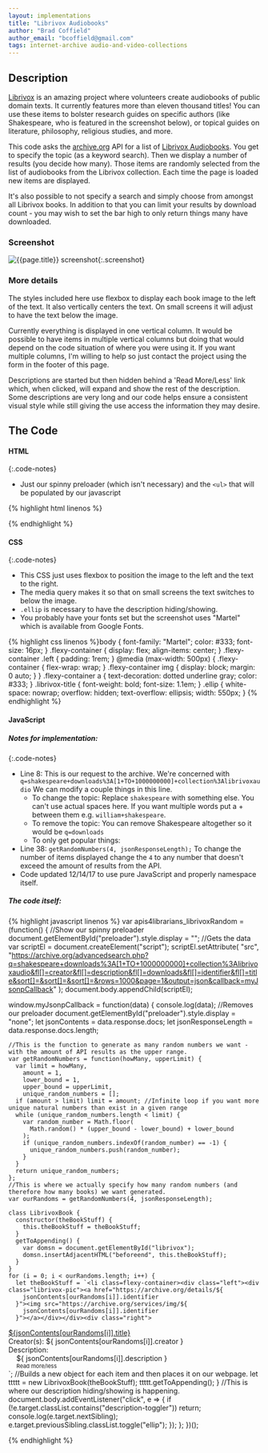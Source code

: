 ```yaml
---
layout: implementations
title: "Librivox Audiobooks"
author: "Brad Coffield"
author_email: "bcoffield@gmail.com" 
tags: internet-archive audio-and-video-collections
---
```


## Description

[Librivox](https://archive.org/details/librivoxaudio) is an amazing project where volunteers create audiobooks of public domain texts. It currently features more than eleven thousand titles! You can use these items to bolster research guides on specific authors (like Shakespeare, who is featured in the screenshot below), or topical guides on literature, philosophy, religious studies, and more. 

This code asks the [archive.org](https://www.archive.org/) API for a list of [Librivox Audiobooks](https://archive.org/details/librivoxaudio). You get to specify the topic (as a keyword search). Then we display a number of results (you decide how many). Those items are randomly selected from the list of audiobooks from the Librivox collection. Each time the page is loaded new items are displayed.

It's also possible to not specify a search and simply choose from amongst all Librivox books. In addition to that you can limit your results by download count - you may wish to set the bar high to only return things many have downloaded.

### Screenshot

![{{page.title}} screenshot]({{site.baseurl}}/assets/{{page.title}}-screenshot.jpg){:.screenshot}

### More details

The styles included here use flexbox to display each book image to the left of the text. It also vertically centers the text. On small screens it will adjust to have the text below the image. 

Currently everything is displayed in one vertical column. It would be possible to have items in multiple vertical columns but doing that would depend on the code situation of where you were using it. If you want multiple columns, I'm willing to help so just contact the project using the form in the footer of this page.

Descriptions are started but then hidden behind a 'Read More/Less' link which, when
clicked, will expand and show the rest of the description. Some descriptions are very long and our code helps ensure a consistent visual style while still giving the use access the information they may desire.

## The Code

#### HTML

{:.code-notes}

* Just our spinny preloader (which isn't necessary) and the `<ul>` that will be populated by our javascript
  
{% highlight html linenos %}<img src="/assets/img/Eclipse.gif" alt="" id="preloader" style="display:none;">
<ul id="librivox"></ul>
{% endhighlight %}

#### CSS

{:.code-notes}

* This CSS just uses flexbox to position the image to the left and the text to
  the right.
* The media query makes it so that on small screens the text switches to below
  the image.
* `.ellip` is necessary to have the description hiding/showing.
* You probably have your fonts set but the screenshot uses "Martel" which is available from Google Fonts.

{% highlight css linenos %}body {
    font-family: "Martel";
    color: #333;
    font-size: 16px;
  }
  .flexy-container {
    display: flex;
    align-items: center;
  }
  .flexy-container .left {
    padding: 1rem;
  }
  @media (max-width: 500px) {
    .flexy-container {
      flex-wrap: wrap;
    }
    .flexy-container img {
      display: block;
      margin: 0 auto;
    }
  }
  .flexy-container a {
    text-decoration: dotted underline gray;
    color: #333;
  }
  .librivox-title {
    font-weight: bold;
    font-size: 1.1em;
  }
  .ellip {
    white-space: nowrap;
    overflow: hidden;
    text-overflow: ellipsis;
    width: 550px;
  }
{% endhighlight %}

#### JavaScript

##### Notes for implementation:

{:.code-notes}

* Line 8: This is our request to the archive. We're concerned with `q=shakespeare+downloads%3A[1+TO+1000000000]+collection%3Alibrivoxaudio` We can modify a couple things in this line.
  * To change the topic: Replace `shakespeare` with something else. You can't use actual spaces here. If you want multiple words put a + between them e.g. `william+shakespeare`.
  * To remove the topic: You can remove Shakespeare altogether so it would be `q=downloads`
  * To only get popular things: 
* Line 38: `getRandomNumbers(4, jsonResponseLength);` To change the number of items displayed change the `4` to any number that doesn't exceed the amount of results from the API.
* Code updated 12/14/17 to use pure JavaScript and properly namespace itself.

##### The code itself:

{% highlight javascript linenos %} var apis4librarians_librivoxRandom = (function() {
  //Show our spinny preloader
  document.getElementById("preloader").style.display = "";
  //Gets the data
  var scriptEl = document.createElement("script");
  scriptEl.setAttribute(
    "src",
    "https://archive.org/advancedsearch.php?q=shakespeare+downloads%3A[1+TO+1000000000]+collection%3Alibrivoxaudio&fl[]=creator&fl[]=description&fl[]=downloads&fl[]=identifier&fl[]=title&sort[]=&sort[]=&sort[]=&rows=1000&page=1&output=json&callback=myJsonpCallback"
  );
  document.body.appendChild(scriptEl);

  window.myJsonpCallback = function(data) {
    console.log(data);
    //Removes our preloader
    document.getElementById("preloader").style.display = "none";
    let jsonContents = data.response.docs;
    let jsonResponseLength = data.response.docs.length;

    //This is the function to generate as many random numbers we want - with the amount of API results as the upper range.
    var getRandomNumbers = function(howMany, upperLimit) {
      var limit = howMany,
        amount = 1,
        lower_bound = 1,
        upper_bound = upperLimit,
        unique_random_numbers = [];
      if (amount > limit) limit = amount; //Infinite loop if you want more unique natural numbers than exist in a given range
      while (unique_random_numbers.length < limit) {
        var random_number = Math.floor(
          Math.random() * (upper_bound - lower_bound) + lower_bound
        );
        if (unique_random_numbers.indexOf(random_number) == -1) {
          unique_random_numbers.push(random_number);
        }
      }
      return unique_random_numbers;
    };
    //This is where we actually specify how many random numbers (and therefore how many books) we want generated.
    var ourRandoms = getRandomNumbers(4, jsonResponseLength);

    class LibrivoxBook {
      constructor(theBookStuff) {
        this.theBookStuff = theBookStuff;
      }
      getToAppending() {
        var domsn = document.getElementById("librivox");
        domsn.insertAdjacentHTML("beforeend", this.theBookStuff);
      }
    }
    for (i = 0; i < ourRandoms.length; i++) {
      let theBookStuff = `<li class=flexy-container><div class="left"><div class="librivox-pic"><a href="https://archive.org/details/${
        jsonContents[ourRandoms[i]].identifier
      }"><img src="https://archive.org/services/img/${
        jsonContents[ourRandoms[i]].identifier
      }"></a></div></div><div class="right">
 <div class="librivox-title"><a href="https://archive.org/details/${
   jsonContents[ourRandoms[i]].identifier
 }">${jsonContents[ourRandoms[i]].title}</a></div>
 <div class="librivox-creator">Creator(s): ${
   jsonContents[ourRandoms[i]].creator
 }</div>
 <div class="librivox-description">Description:  <div class="item-description-content ellip" style="margin-left:1rem;">${
   jsonContents[ourRandoms[i]].description
 }</div><a class="description-toggler" style="cursor:pointer;font-size:11px;margin-left:1rem;">Read more/less</a></div>


 </div>
 </li>`;
      //Builds a new object for each item and then places it on our webpage.
      let ttttt = new LibrivoxBook(theBookStuff);
      ttttt.getToAppending();
    }
    //This is where our description hiding/showing is happening.
    document.body.addEventListener("click", e => {
      if (!e.target.classList.contains("description-toggler")) return;
      console.log(e.target.nextSibling);
      e.target.previousSibling.classList.toggle("ellip");
    });
  };
})();


{% endhighlight %}
